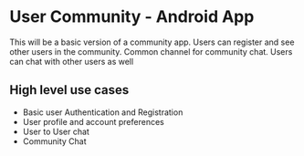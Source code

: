 # User Community - Android App
This will be a basic version of a community app. Users can register and see other users in the community. Common channel for community chat. Users can chat with other users as well
##  High level use cases
* Basic user Authentication and Registration
* User profile and account preferences
* User to User chat
* Community Chat

